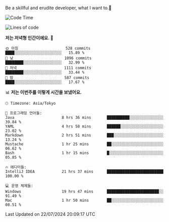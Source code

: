 Be a skillful and erudite developer, what I want to.👶

<!--START_SECTION:waka-->
![Code Time](http://img.shields.io/badge/Code%20Time-1%2C078%20hrs%2044%20mins-blue)

![Lines of code](https://img.shields.io/badge/%EC%A0%80%EB%8A%94%20%EC%97%AC%ED%83%9C%EA%B9%8C%EC%A7%80%20-2.7%20million%20%EC%A4%84%EC%9D%98%20%EC%BD%94%EB%93%9C%EB%A5%BC%20%EC%9E%91%EC%84%B1%ED%96%88%EC%96%B4%EC%9A%94.-blue)

**저는 저녁형 인간이에요. 🦉** 

```text
🌞 아침                     528 commits         ████░░░░░░░░░░░░░░░░░░░░░   15.89 % 
🌆 낮　                     1096 commits        ████████░░░░░░░░░░░░░░░░░   32.99 % 
🌃 저녁                     1111 commits        ████████░░░░░░░░░░░░░░░░░   33.44 % 
🌙 밤　                     587 commits         ████░░░░░░░░░░░░░░░░░░░░░   17.67 % 
```


📊 **저는 이번주를 이렇게 시간을 보냈어요.** 

```text
🕑︎ Timezone: Asia/Tokyo

💬 프로그래밍 언어들: 
Java                     8 hrs 36 mins       ██████████░░░░░░░░░░░░░░░   39.84 % 
YAML                     4 hrs 58 mins       ██████░░░░░░░░░░░░░░░░░░░   23.02 % 
Markdown                 2 hrs 51 mins       ███░░░░░░░░░░░░░░░░░░░░░░   13.24 % 
Mustache                 1 hr 25 mins        ██░░░░░░░░░░░░░░░░░░░░░░░   06.62 % 
Bash                     1 hr 15 mins        █░░░░░░░░░░░░░░░░░░░░░░░░   05.85 % 

🔥 에디터들: 
IntelliJ IDEA            21 hrs 37 mins      █████████████████████████   100.00 % 

💻 운영 체제들: 
Windows                  19 hrs 47 mins      ███████████████████████░░   91.49 % 
Mac                      1 hr 50 mins        ██░░░░░░░░░░░░░░░░░░░░░░░   08.51 % 
```


 Last Updated on 22/07/2024 20:09:17 UTC
<!--END_SECTION:waka-->
